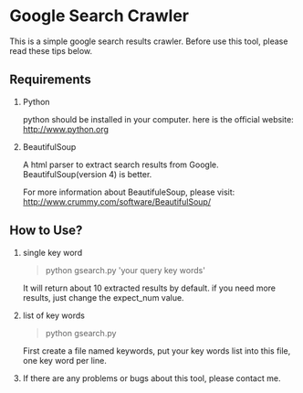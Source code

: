 Google Search Crawler
======================

This is a simple google search results crawler. Before use this tool, please read these tips below.

Requirements
----------------------
1. Python
    
    python should be installed in your computer. here is the official website: http://www.python.org
2. BeautifulSoup
    
    A html parser to extract search results from Google. BeautifulSoup(version 4) is better. 
    
    For more information about BeautifuleSoup, please visit: http://www.crummy.com/software/BeautifulSoup/

How to Use?
----------------------
1. single key word
    
    >python gsearch.py 'your query key words'
    
    It will return about 10 extracted results by default. if you need more results, just change the expect_num value.
2. list of key words
    >python gsearch.py
    
    First create a file named keywords, put your key words list into this file, one key word per line.
3. If there are any problems or bugs about this tool, please contact me.
